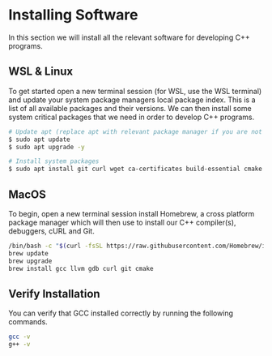 # Installing Software

In this section we will install all the relevant software for developing C++ programs.

## WSL & Linux

To get started open a new terminal session (for WSL, use the WSL terminal) and update your system package managers local package index. This is a list of all available packages and their versions. We can then install some system critical packages that we need in order to develop C++ programs.

```sh
# Update apt (replace apt with relevant package manager if you are not on Ubuntu)
$ sudo apt update
$ sudo apt upgrade -y

# Install system packages
$ sudo apt install git curl wget ca-certificates build-essential cmake
```

## MacOS

To begin, open a new terminal session install Homebrew, a cross platform package manager which will then use to install our C++ compiler(s), debuggers, cURL and Git.

```sh
/bin/bash -c "$(curl -fsSL https://raw.githubusercontent.com/Homebrew/install/HEAD/install.sh)"
brew update
brew upgrade
brew install gcc llvm gdb curl git cmake
```

## Verify Installation

You can verify that GCC installed correctly by running the following commands.

```sh
gcc -v
g++ -v
```
